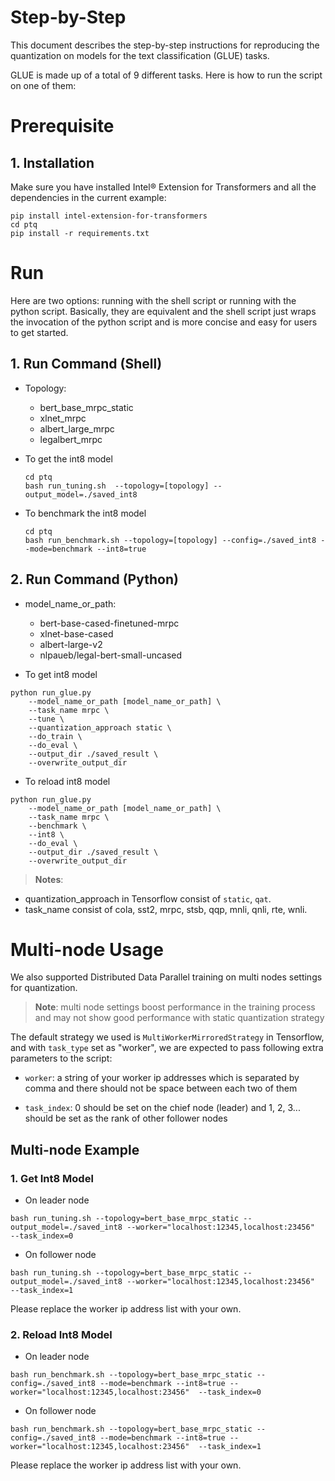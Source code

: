 Step-by-Step
=========

This document describes the step-by-step instructions for reproducing the quantization on models for the text classification (GLUE) tasks.

GLUE is made up of a total of 9 different tasks. Here is how to run the script on one of them:

# Prerequisite
## 1. Installation

Make sure you have installed Intel® Extension for Transformers and all the dependencies in the current example:

```shell
pip install intel-extension-for-transformers
cd ptq
pip install -r requirements.txt
```

# Run

Here are two options: running with the shell script or running with the python script. Basically, they are equivalent and the shell script just wraps the invocation of the python script and is more concise and easy for users to get started.

## 1. Run Command (Shell)

- Topology:
   - bert_base_mrpc_static
   - xlnet_mrpc
   - albert_large_mrpc
   - legalbert_mrpc

- To get the int8 model

   ```
   cd ptq
   bash run_tuning.sh  --topology=[topology] --output_model=./saved_int8
   ```

- To benchmark the int8 model

   ```
   cd ptq
   bash run_benchmark.sh --topology=[topology] --config=./saved_int8 --mode=benchmark --int8=true
   ```

## 2. Run Command (Python)

- model_name_or_path: 
   - bert-base-cased-finetuned-mrpc
   - xlnet-base-cased
   - albert-large-v2
   - nlpaueb/legal-bert-small-uncased

- To get int8 model

```
python run_glue.py     
    --model_name_or_path [model_name_or_path] \
    --task_name mrpc \     
    --tune \     
    --quantization_approach static \     
    --do_train \     
    --do_eval \     
    --output_dir ./saved_result \  
    --overwrite_output_dir
```
 - To reload int8 model

```
python run_glue.py     
    --model_name_or_path [model_name_or_path] \
    --task_name mrpc \     
    --benchmark \
    --int8 \
    --do_eval \     
    --output_dir ./saved_result \  
    --overwrite_output_dir
```

> **Notes**:
 - quantization_approach in Tensorflow consist of `static`, `qat`.
 - task_name consist of cola, sst2, mrpc, stsb, qqp, mnli, qnli, rte, wnli.


# Multi-node Usage

We also supported Distributed Data Parallel training on multi nodes settings for quantization.

> **Note**: multi node settings boost performance in the training process and may not show good performance with static quantization strategy

The default strategy we used is `MultiWorkerMirroredStrategy` in Tensorflow, and with `task_type` set as "worker", we are expected to pass following extra parameters to the script:

* `worker`: a string of your worker ip addresses which is separated by comma and there should not be space between each two of them

* `task_index`: 0 should be set on the chief node (leader) and 1, 2, 3... should be set as the rank of other follower nodes

## Multi-node Example

### 1. Get Int8 Model

* On leader node

```
bash run_tuning.sh --topology=bert_base_mrpc_static --output_model=./saved_int8 --worker="localhost:12345,localhost:23456"  --task_index=0
```

* On follower node

```
bash run_tuning.sh --topology=bert_base_mrpc_static --output_model=./saved_int8 --worker="localhost:12345,localhost:23456"  --task_index=1
```

Please replace the worker ip address list with your own.

### 2. Reload Int8 Model

* On leader node

```
bash run_benchmark.sh --topology=bert_base_mrpc_static --config=./saved_int8 --mode=benchmark --int8=true --worker="localhost:12345,localhost:23456"  --task_index=0
```

* On follower node

```
bash run_benchmark.sh --topology=bert_base_mrpc_static --config=./saved_int8 --mode=benchmark --int8=true --worker="localhost:12345,localhost:23456"  --task_index=1
```

Please replace the worker ip address list with your own.





